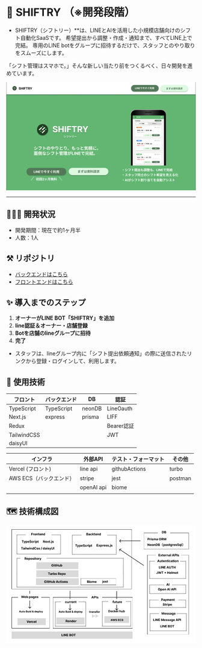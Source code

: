 # 🚀 SHIFTRY （※開発段階）
- SHIFTRY（シフトリー）**は、LINEとAIを活用した小規模店舗向けのシフト自動化SaaSです。
希望提出から調整・作成・通知まで、すべてLINE上で完結。
専用のLINE botをグループに招待するだけで、スタッフとのやり取りをスムーズにします。

「シフト管理はスマホで。」そんな新しい当たり前をつくるべく、日々開発を進めています。

![SHIFTRY pc image](assets/pc-image)

---

## 🧑🏻‍💻 開発状況
- 開発期間：現在で約1ヶ月半
- 人数：1人

## ⚒️ リポジトリ
- [バックエンドはこちら](https://github.com/mkw-tom/SHIFTRY-backend/tree/develop)
- [フロントエンドはこちら](https://github.com/mkw-tom/SHIFTRY-frontend/tree/develop)

## ✨ 導入までのステップ

1.  **オーナーがLINE BOT「SHIFTRY」を追加**
2.  **line認証＆オーナー・店舗登録**
3.  **Botを店舗のlineグループに招待**
4.  **完了**

- スタッフは、lineグループ内に「シフト提出依頼通知」の際に送信されたリンクから登録・ログインして、利用します。
  

## 🧩 使用技術
| フロント | バックエンド | DB | 認証 |
| --- | --- | --- | --- |
| TypeScript | TypeScript | neonDB | LineOauth |
| Next.js | express | prisma | LIFF |
| Redux |  |  | Bearer認証 |
| TailwindCSS |  |  | JWT |
| daisyUI |  |  |  |

| インフラ | 外部API | テスト・フォーマット | その他 |
| --- | --- | --- | --- |
| Vercel (フロント) | line api | githubActions | turbo |
| AWS ECS（バックエンド） | stripe | jest | postman |
|  | openAI api | biome |  |
|  |  |  |  |


## 🗺️ 技術構成図
![SHIFTRY pc image](assets/SHIFTRY-技術構成図.png)

